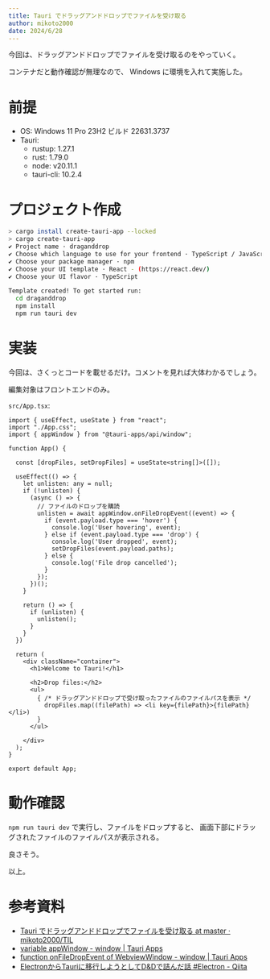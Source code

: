 ```yaml
---
title: Tauri でドラッグアンドドロップでファイルを受け取る
author: mikoto2000
date: 2024/6/28
---
```


今回は、ドラッグアンドドロップでファイルを受け取るのをやっていく。

コンテナだと動作確認が無理なので、 Windows に環境を入れて実施した。


# 前提

- OS: Windows 11 Pro 23H2 ビルド 22631.3737
- Tauri:
    - rustup: 1.27.1
    - rust: 1.79.0
    - node: v20.11.1
    - tauri-cli: 10.2.4


# プロジェクト作成

```sh
> cargo install create-tauri-app --locked
> cargo create-tauri-app
✔ Project name · draganddrop
✔ Choose which language to use for your frontend · TypeScript / JavaScript - (pnpm, yarn, npm, bun)
✔ Choose your package manager · npm
✔ Choose your UI template · React - (https://react.dev/)
✔ Choose your UI flavor · TypeScript

Template created! To get started run:
  cd draganddrop
  npm install
  npm run tauri dev
```


# 実装

今回は、さくっとコードを載せるだけ。コメントを見れば大体わかるでしょう。

編集対象はフロントエンドのみ。

`src/App.tsx`:

```tsx
import { useEffect, useState } from "react";
import "./App.css";
import { appWindow } from "@tauri-apps/api/window";

function App() {

  const [dropFiles, setDropFiles] = useState<string[]>([]);

  useEffect(() => {
    let unlisten: any = null;
    if (!unlisten) {
      (async () => {
        // ファイルのドロップを購読
        unlisten = await appWindow.onFileDropEvent((event) => {
          if (event.payload.type === 'hover') {
            console.log('User hovering', event);
          } else if (event.payload.type === 'drop') {
            console.log('User dropped', event);
            setDropFiles(event.payload.paths);
          } else {
            console.log('File drop cancelled');
          }
        });
      })();
    }

    return () => {
      if (unlisten) {
        unlisten();
      }
    }
  })

  return (
    <div className="container">
      <h1>Welcome to Tauri!</h1>

      <h2>Drop files:</h2>
      <ul>
        { /* ドラッグアンドドロップで受け取ったファイルのファイルパスを表示 */
          dropFiles.map((filePath) => <li key={filePath}>{filePath}</li>)
        }
      </ul>

    </div>
  );
}

export default App;
```


# 動作確認

`npm run tauri dev` で実行し、ファイルをドロップすると、
画面下部にドラッグされたファイルのファイルパスが表示される。

良さそう。

以上。


# 参考資料

- [Tauri でドラッグアンドドロップでファイルを受け取る at master · mikoto2000/TIL](https://github.com/mikoto2000/TIL/tree/master/tauri/1.0.0/DragAndDrop)
- [variable appWindow - window | Tauri Apps](https://tauri.app/v1/api/js/window#appwindow)
- [function onFileDropEvent of WebviewWindow - window | Tauri Apps](https://tauri.app/v1/api/js/window#onfiledropevent)
- [ElectronからTauriに移行しようとしてD&Dで詰んだ話 #Electron - Qiita](https://qiita.com/mrin/items/efe899943c3f69d53353)

